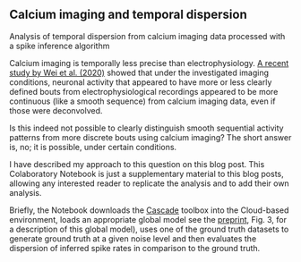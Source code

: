 ## Calcium imaging and temporal dispersion

Analysis of temporal dispersion from calcium imaging data processed with a spike inference algorithm

Calcium imaging is temporally less precise than electrophysiology. [A recent study by Wei et al. (2020)](https://journals.plos.org/ploscompbiol/article?id=10.1371/journal.pcbi.1008198) showed that under the investigated imaging conditions, neuronal activity that appeared to have more or less clearly defined bouts from electrophysiological recordings appeared to be more continuous (like a smooth sequence) from calcium imaging data, even if those were deconvolved.

Is this indeed not possible to clearly distinguish smooth sequential activity patterns from more discrete bouts using calcium imaging? The short answer is, no; it is possible, under certain conditions.

I have described my approach to this question on this blog post. This Colaboratory Notebook is just a supplementary material to this blog posts, allowing any interested reader to replicate the analysis and to add their own analysis.

Briefly, the Notebook downloads the [Cascade](https://github.com/HelmchenLabSoftware/Cascade) toolbox into the Cloud-based environment, loads an appropriate global model see the [preprint](https://www.biorxiv.org/content/10.1101/2020.08.31.272450v2), Fig. 3, for a description of this global model), uses one of the ground truth datasets to generate ground truth at a given noise level and then evaluates the dispersion of inferred spike rates in comparison to the ground truth.

